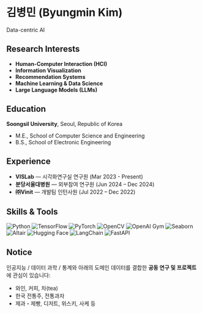 # 김병민 (Byungmin Kim)
Data-centric AI

## Research Interests
- **Human-Computer Interaction (HCI)**
- **Information Visualization**
- **Recommendation Systems**
- **Machine Learning & Data Science**
- **Large Language Models (LLMs)**

## Education

**Soongsil University**, Seoul, Republic of Korea  
- M.E., School of Computer Science and Engineering  
- B.S., School of Electronic Engineering

## Experience

- **VISLab** — 시각화연구실 연구원 (Mar 2023 - Present)  
- **분당서울대병원** — 외부참여 연구원 (Jun 2024 – Dec 2024)  
- **㈜Vinit** — 개발팀 인턴사원 (Jul 2022 – Dec 2022)  

## Skills & Tools
<div align="left">

![Python](https://img.shields.io/badge/Python-3776AB?style=flat&logo=python&logoColor=white)
![TensorFlow](https://img.shields.io/badge/TensorFlow-FF6F00?style=flat&logo=TensorFlow&logoColor=white)
![PyTorch](https://img.shields.io/badge/PyTorch-EE4C2C?style=flat&logo=pytorch&logoColor=white)
![OpenCV](https://img.shields.io/badge/OpenCV-5C3EE8?style=flat&logo=opencv&logoColor=white)
![OpenAI Gym](https://img.shields.io/badge/OpenAI_Gym-0A0A0A?style=flat&logo=openai&logoColor=white)
![Seaborn](https://img.shields.io/badge/Seaborn-4B8BBE?style=flat)
![Altair](https://img.shields.io/badge/Altair-E34F26?style=flat)
![Hugging Face](https://img.shields.io/badge/HuggingFace-FCC624?style=flat&logo=huggingface&logoColor=black)
![LangChain](https://img.shields.io/badge/LangChain-000000?style=flat&logo=LangChain&logoColor=white)
![FastAPI](https://img.shields.io/badge/FastAPI-009688?style=flat&logo=fastapi&logoColor=white)

</div>

## Notice
인공지능 / 데이터 과학 / 통계와 아래의 도메인 데이터를 결합한 **공동 연구 및 프로젝트**에 관심이 있습니다:

- 와인, 커피, 차(tea)
- 한국 전통주, 전통과자
- 제과・제빵, 디저트, 위스키, 사케 등

